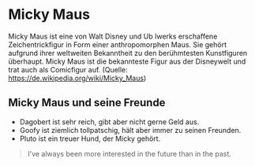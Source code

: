 # Micky Maus
Micky Maus ist eine von Walt Disney und Ub Iwerks erschaffene Zeichentrickfigur in Form einer anthropomorphen Maus. 
Sie gehört aufgrund ihrer weltweiten Bekanntheit zu den berühmtesten Kunstfiguren überhaupt. 
Micky Maus ist die bekannteste Figur aus der Disneywelt und trat auch als Comicfigur auf. 
(Quelle: https://de.wikipedia.org/wiki/Micky_Maus)

## Micky Maus und seine Freunde
* Dagobert ist sehr reich, gibt aber nicht gerne Geld aus. 
* Goofy ist ziemlich tollpatschig, hält aber immer zu seinen Freunden. 
* Pluto ist ein treuer Hund, der Micky gehört.

> I’ve always been more interested
> in the future than in the past.